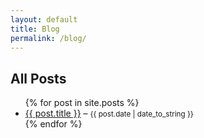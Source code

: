 ```yaml
---
layout: default
title: Blog
permalink: /blog/
---
```


## All Posts

<ul>
  {% for post in site.posts %}
    <li>
      <a href="{{ post.url }}">{{ post.title }}</a> – 
      <small>{{ post.date | date_to_string }}</small>
    </li>
  {% endfor %}
</ul>